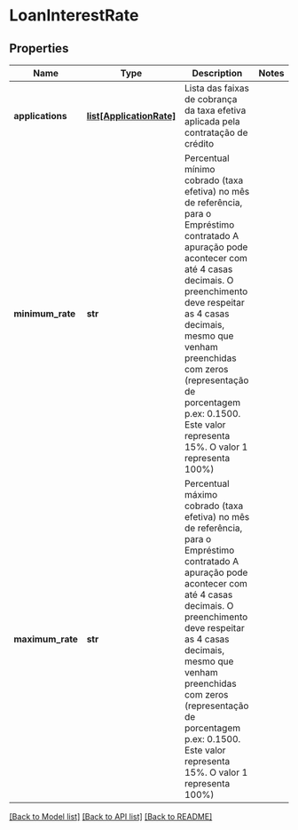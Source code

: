 # LoanInterestRate

## Properties
Name | Type | Description | Notes
------------ | ------------- | ------------- | -------------
**applications** | [**list[ApplicationRate]**](ApplicationRate.md) | Lista  das faixas de cobrança da taxa efetiva aplicada pela contratação de crédito | 
**minimum_rate** | **str** | Percentual mínimo cobrado (taxa efetiva) no mês de referência, para o Empréstimo contratado  A apuração pode acontecer com até 4 casas decimais. O preenchimento deve respeitar as 4 casas decimais, mesmo que venham preenchidas com zeros (representação de porcentagem p.ex: 0.1500. Este valor representa 15%. O valor 1 representa 100%) | 
**maximum_rate** | **str** | Percentual máximo cobrado (taxa efetiva) no mês de referência, para o Empréstimo contratado  A apuração pode acontecer com até 4 casas decimais. O preenchimento deve respeitar as 4 casas decimais, mesmo que venham preenchidas com zeros (representação de porcentagem p.ex: 0.1500. Este valor representa 15%. O valor 1 representa 100%) | 

[[Back to Model list]](../README.md#documentation-for-models) [[Back to API list]](../README.md#documentation-for-api-endpoints) [[Back to README]](../README.md)

